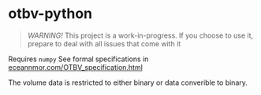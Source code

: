 # otbv-python
> *WARNING!* This project is a work-in-progress. If you choose to use it, prepare to deal with all issues that come with it

Requires `numpy`
See formal specifications in [eceannmor.com/OTBV_specification.html](https://eceannmor.com/OTBV_specification.html)

The volume data is restricted to either binary or data converible to binary. 
```
